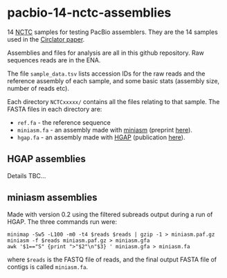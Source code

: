 # pacbio-14-nctc-assemblies

14 [NCTC][nctc home] samples for testing PacBio assemblers.
They are the 14 samples used in the [Circlator paper][circlator paper].

Assemblies and files for analysis are all in this github repository.
Raw sequences reads are in the ENA.

The file `sample_data.tsv` lists accession IDs for the raw reads and the
reference assembly of each sample, and some basic stats (assembly
size, number of reads etc).

Each directory `NCTCxxxxx/` contains all the files
relating to that sample.
The FASTA files in each directory are:

* `ref.fa` - the reference sequence
* `miniasm.fa` - an assembly made with [miniasm][miniasm github]
  (preprint [here][miniasm arxiv]).
* `hgap.fa` - an assembly made with [HGAP][hgap github]
  (publication [here][hgap paper]).


## HGAP assemblies

Details TBC...

## miniasm assemblies

Made with version 0.2 using the filtered subreads output during a run
of HGAP. The three commands run were:

    minimap -Sw5 -L100 -m0 -t4 $reads $reads | gzip -1 > miniasm.paf.gz
    miniasm -f $reads miniasm.paf.gz > miniasm.gfa
    awk '$1=="S" {print ">"$2"\n"$3} ' miniasm.gfa > miniasm.fa

where `$reads` is the FASTQ file of reads, and the final output
FASTA file of contigs is called `miniasm.fa`.


[hgap github]: https://github.com/PacificBiosciences/Bioinformatics-Training/wiki/HGAP
[hgap paper]: http://www.nature.com/nmeth/journal/v10/n6/abs/nmeth.2474.html
[miniasm arxiv]: http://arxiv.org/abs/1512.01801
[miniasm github]: https://github.com/lh3/miniasm
[circlator paper]: http://www.genomebiology.com/2015/16/1/294
[nctc home]: https://www.phe-culturecollections.org.uk/collections/nctc.aspx
